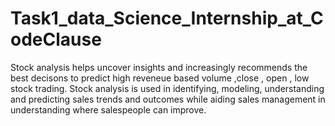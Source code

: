 # Task1_data_Science_Internship_at_CodeClause
Stock analysis helps uncover insights and increasingly recommends the best decisons to predict high reveneue based volume ,close , open , low stock trading. Stock analysis is used in identifying, modeling, understanding and predicting sales trends and outcomes while aiding sales management in understanding where salespeople can improve.
